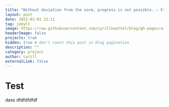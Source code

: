 ```yaml
---
title: "Without deviation from the norm, progress is not possible. ― Frank Zappa"
layout: post
date: 2022-01-01 22:11
tag: jekyll
image: https://raw.githubusercontent.com/cyrillkuettel/blog/gh-pages/assets/images/live-usb-linux.webp
headerImage: false
projects: true
hidden: true # don't count this post in blog pagination
description: ""
category: project
author: cyrill
externalLink: false
---
```


# Test     

dass dfdfdfdfdf


    









